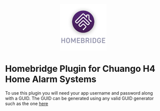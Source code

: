 
<p align="center">

<img src="https://github.com/homebridge/branding/raw/master/logos/homebridge-wordmark-logo-vertical.png" width="150">

</p>


# Homebridge Plugin for Chuango H4 Home Alarm Systems

To use this plugin you will need your app username and password along with a GUID.
The GUID can be generated using any valid GUID generator such as the one [here](https://guidgenerator.com/)
